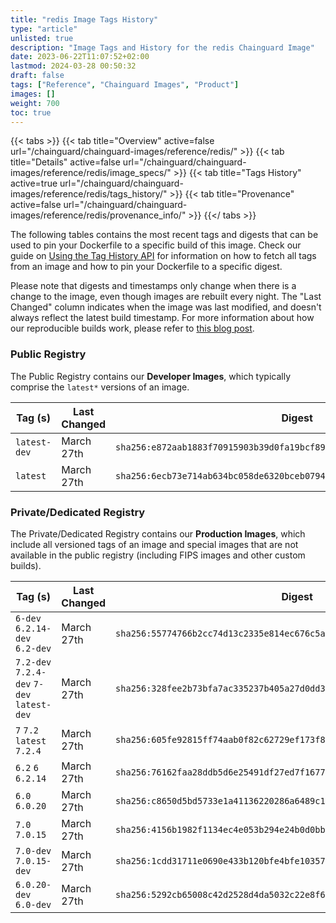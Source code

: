 ```yaml
---
title: "redis Image Tags History"
type: "article"
unlisted: true
description: "Image Tags and History for the redis Chainguard Image"
date: 2023-06-22T11:07:52+02:00
lastmod: 2024-03-28 00:50:32
draft: false
tags: ["Reference", "Chainguard Images", "Product"]
images: []
weight: 700
toc: true
---
```


{{< tabs >}}
{{< tab title="Overview" active=false url="/chainguard/chainguard-images/reference/redis/" >}}
{{< tab title="Details" active=false url="/chainguard/chainguard-images/reference/redis/image_specs/" >}}
{{< tab title="Tags History" active=true url="/chainguard/chainguard-images/reference/redis/tags_history/" >}}
{{< tab title="Provenance" active=false url="/chainguard/chainguard-images/reference/redis/provenance_info/" >}}
{{</ tabs >}}

The following tables contains the most recent tags and digests that can be used to pin your Dockerfile to a specific build of this image. Check our guide on [Using the Tag History API](/chainguard/chainguard-images/using-the-tag-history-api/) for information on how to fetch all tags from an image and how to pin your Dockerfile to a specific digest.

Please note that digests and timestamps only change when there is a change to the image, even though images are rebuilt every night. The "Last Changed" column indicates when the image was last modified, and doesn't always reflect the latest build timestamp. For more information about how our reproducible builds work, please refer to [this blog post](https://www.chainguard.dev/unchained/reproducing-chainguards-reproducible-image-builds).

### Public Registry
The Public Registry contains our **Developer Images**, which typically comprise the `latest*` versions of an image.

| Tag (s)       | Last Changed | Digest                                                                    |
|---------------|--------------|---------------------------------------------------------------------------|
|  `latest-dev` | March 27th   | `sha256:e872aab1883f70915903b39d0fa19bcf89aa38bb4a8ae98747b412be1d4f4953` |
|  `latest`     | March 27th   | `sha256:6ecb73e714ab634bc058de6320bceb0794dc6849465c5e87adbb1d2fde852478` |


### Private/Dedicated Registry
The Private/Dedicated Registry contains our **Production Images**, which include all versioned tags of an image and special images that are not available in the public registry (including FIPS images and other custom builds).

| Tag (s)                                     | Last Changed | Digest                                                                    |
|---------------------------------------------|--------------|---------------------------------------------------------------------------|
|  `6-dev` `6.2.14-dev` `6.2-dev`             | March 27th   | `sha256:55774766b2cc74d13c2335e814ec676c5a696e748e2126d2c5ea1b225c38c340` |
|  `7.2-dev` `7.2.4-dev` `7-dev` `latest-dev` | March 27th   | `sha256:328fee2b73bfa7ac335237b405a27d0dd34ad053c789673ac5b3b0c410cbeec0` |
|  `7` `7.2` `latest` `7.2.4`                 | March 27th   | `sha256:605fe92815ff74aab0f82c62729ef173f855bb14d670fbd6abb05fb677b4e2ac` |
|  `6.2` `6` `6.2.14`                         | March 27th   | `sha256:76162faa28ddb5d6e25491df27ed7f1677190decaa40561e233caafb5f1b530b` |
|  `6.0` `6.0.20`                             | March 27th   | `sha256:c8650d5bd5733e1a41136220286a6489c1eada5c25c5bb4fbe7d737e55b0b4ae` |
|  `7.0` `7.0.15`                             | March 27th   | `sha256:4156b1982f1134ec4e053b294e24b0d0bb706c83112cb440b59d6ac0ea112662` |
|  `7.0-dev` `7.0.15-dev`                     | March 27th   | `sha256:1cdd31711e0690e433b120bfe4bfe103572c362c6b7431842cabb0435b731c5f` |
|  `6.0.20-dev` `6.0-dev`                     | March 27th   | `sha256:5292cb65008c42d2528d4da5032c22e8f60656422a9537ca726ad44167ba7625` |

